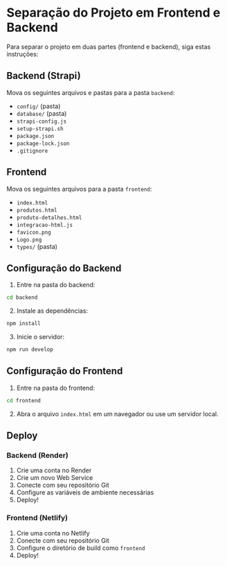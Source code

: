 # Separação do Projeto em Frontend e Backend

Para separar o projeto em duas partes (frontend e backend), siga estas instruções:

## Backend (Strapi)

Mova os seguintes arquivos e pastas para a pasta `backend`:

- `config/` (pasta)
- `database/` (pasta)
- `strapi-config.js`
- `setup-strapi.sh`
- `package.json`
- `package-lock.json`
- `.gitignore`

## Frontend

Mova os seguintes arquivos para a pasta `frontend`:

- `index.html`
- `produtos.html`
- `produto-detalhes.html`
- `integracao-html.js`
- `favicon.png`
- `Logo.png`
- `types/` (pasta)

## Configuração do Backend

1. Entre na pasta do backend:
```bash
cd backend
```

2. Instale as dependências:
```bash
npm install
```

3. Inicie o servidor:
```bash
npm run develop
```

## Configuração do Frontend

1. Entre na pasta do frontend:
```bash
cd frontend
```

2. Abra o arquivo `index.html` em um navegador ou use um servidor local.

## Deploy

### Backend (Render)
1. Crie uma conta no Render
2. Crie um novo Web Service
3. Conecte com seu repositório Git
4. Configure as variáveis de ambiente necessárias
5. Deploy!

### Frontend (Netlify)
1. Crie uma conta no Netlify
2. Conecte com seu repositório Git
3. Configure o diretório de build como `frontend`
4. Deploy! 